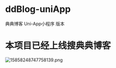 # ddBlog-uniApp
典典博客 Uni-App小程序 版本
# 本项目已经上线搜典典博客
![15858248747758139.png](http://picbed.demo.saintic.com/static/upload/huang/2020/04/02/15858248747758139.png)
